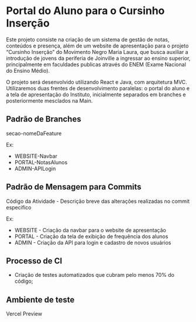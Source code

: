 # Portal do Aluno para o Cursinho Inserção
Este projeto consiste na criação de um sistema de gestão de notas, conteúdos e presença, além de um website de apresentação para o projeto “Cursinho Inserção” do Movimento Negro Maria Laura, que busca auxiliar a introdução de jovens da periferia de Joinville a ingressar ao ensino superior, principalmente em faculdades publicas através do ENEM (Exame Nacional do Ensino Médio).

O projeto será desenvolvido utilizando React e Java, com arquitetura MVC. Utilizaremos duas frentes de desenvolvimento paralelas: o portal do aluno e a tela de apresentação do Instituto, inicialmente separados em branches e posteriormente mesclados na Main.

## Padrão de Branches
secao-nomeDaFeature

Ex:
- WEBSITE-Navbar
- PORTAL-NotasAlunos
- ADMIN-APILogin

## Padrão de Mensagem para Commits
Código da Atividade - Descrição breve das alterações realizadas no commit especifico

Ex:
- WEBSITE - Criação da navbar para o website de apresentação
- PORTAL - Criação da tela de exibição de frequência dos alunos
- ADMIN - Criação da API para login e cadastro de novos usuários

## Processo de CI
- Criação de testes automatizados que cubram pelo menos 70% do código;

## Ambiente de teste
Vercel Preview

